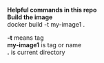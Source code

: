 **Helpful commands in this repo**  
**Build the image**  
docker build -t  my-image1 .  

**-t** means tag  
**my-image1** is tag or name   
**.** is current directory  



